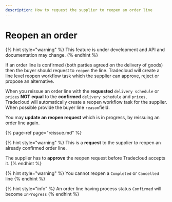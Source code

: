 ```yaml
---
description: How to request the supplier to reopen an order line
---
```


# Reopen an order

{% hint style="warning" %}
This feature is under development and API and documentation may change. 
{% endhint %}

If an order line is confirmed \(both parties agreed on the delivery of goods\) then the buyer should  request to `reopen` the line. Tradecloud will create a line level reopen workflow task which the supplier can approve, reject or propose an alternative.

When you reissue an order line with the  **requested** `delivery schedule` or `prices` **NOT** **equal** to the **confirmed** `delivery schedule` and `prices`, Tradecloud will automatically create a reopen workflow task for the supplier. When possible provide the buyer line `reason`field.

You may **update an reopen request** which is in progress, by reissuing an order line again.

{% page-ref page="reissue.md" %}

{% hint style="warning" %}
This is a **request** to the supplier to reopen an already confirmed order line. 

The supplier has to **approve** the reopen request before Tradecloud accepts it.
{% endhint %}

{% hint style="warning" %}
You cannot reopen a `Completed` or `Cancelled` line
{% endhint %}

{% hint style="info" %}
An order line having process status `Confirmed` will become `InProgress`
{% endhint %}


